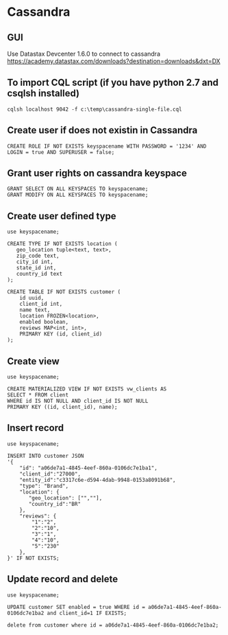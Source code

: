 # Cassandra

## GUI
Use Datastax Devcenter 1.6.0 to connect to cassandra
https://academy.datastax.com/downloads?destination=downloads&dxt=DX

## To import CQL script (if you have python 2.7 and csqlsh installed)
```
cqlsh localhost 9042 -f c:\temp\cassandra-single-file.cql
```

## Create user if does not existin in Cassandra
```
CREATE ROLE IF NOT EXISTS keyspacename WITH PASSWORD = '1234' AND LOGIN = true AND SUPERUSER = false;
```

## Grant user rights on cassandra keyspace
```
GRANT SELECT ON ALL KEYSPACES TO keyspacename;
GRANT MODIFY ON ALL KEYSPACES TO keyspacename;
```

## Create user defined type
```
use keyspacename;

CREATE TYPE IF NOT EXISTS location (
   geo_location tuple<text, text>,
   zip_code text,
   city_id int,
   state_id int,
   country_id text
);

CREATE TABLE IF NOT EXISTS customer (
	id uuid,
	client_id int,
	name text,
	location FROZEN<location>,
	enabled boolean,
	reviews MAP<int, int>,
	PRIMARY KEY (id, client_id)
);
```

## Create view
```
use keyspacename;

CREATE MATERIALIZED VIEW IF NOT EXISTS vw_clients AS
SELECT * FROM client
WHERE id IS NOT NULL AND client_id IS NOT NULL
PRIMARY KEY ((id, client_id), name);
```

## Insert record
```
use keyspacename;

INSERT INTO customer JSON
'{
    "id": "a06de7a1-4845-4eef-860a-0106dc7e1ba1",
    "client_id":"27000",
    "entity_id":"c3317c6e-d594-4dab-9948-0153a8091b68",
    "type": "Brand",
    "location": {
       "geo_location": ["",""],
       "country_id":"BR"
    },
    "reviews": {
        "1":"2",
        "2":"10",
        "3":"1",
        "4":"10",
        "5":"230"
    },
}' IF NOT EXISTS;

```

## Update record and delete
```
use keyspacename;

UPDATE customer SET enabled = true WHERE id = a06de7a1-4845-4eef-860a-0106dc7e1ba2 and client_id=1 IF EXISTS;

delete from customer where id = a06de7a1-4845-4eef-860a-0106dc7e1ba2;
```
